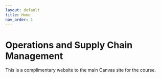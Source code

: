 ```yaml
---
layout: default
title: Home
nav_order: 1
---
```



# Operations and Supply Chain Management

This is a complimentary website to the main Canvas site for the course. 
